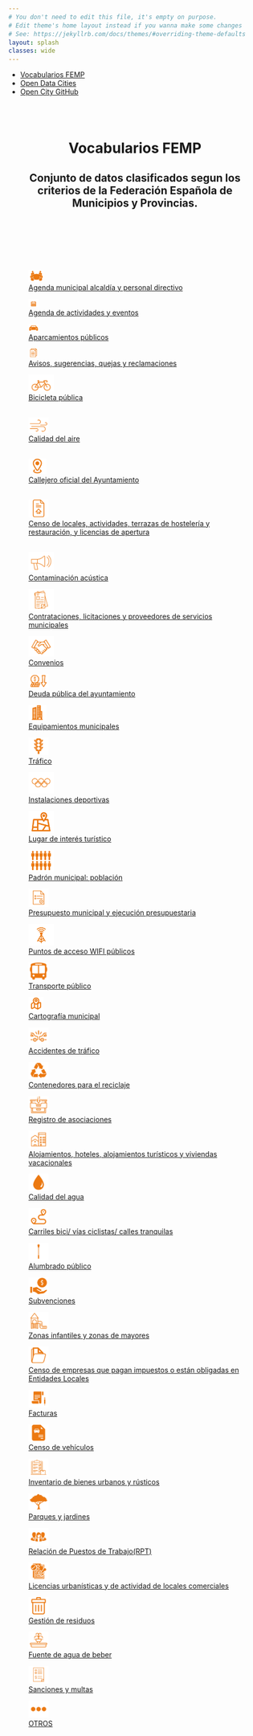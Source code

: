 ```yaml
---
# You don't need to edit this file, it's empty on purpose.
# Edit theme's home layout instead if you wanna make some changes
# See: https://jekyllrb.com/docs/themes/#overriding-theme-defaults
layout: splash
classes: wide
---
```

<head>
<link href="stylesheet.css" rel="stylesheet"/>
  
  <nav class="style-4">
<ul class="menu-4">
	<li class="current"><a href="https://fempcatalogo.github.io/FEMPTFG/" data-hover="Vocabularios FEMP">Vocabularios FEMP</a></li>
	<li class="left"><a href="http://vocab.linkeddata.es/datosabiertos/" data-hover="Open Data Cities">Open Data Cities</a></li>
	<li class="left"><a href="https://github.com/opencitydata/" data-hover="Open City GitHub">Open City GitHub</a></li>
</ul>
	</nav>
	<br><br>
	<header>
	<div class="headerC">
		<h1>Vocabularios FEMP </h1>
		<h2>Conjunto de datos clasificados segun los criterios de la Federación Española de Municipios y Provincias.</h2>
	</div>
	</header>
  
</head>


<body>
<br><br>
&nbsp;

<div class="todojunto">
  
 <div class="grid-container">
  
   <div class="item1">
  <figure class="imagen">
  <a href="Agenda/index.md"><img src="Iconos/agendamunicipal.png" alt="Agenda municipal alcaldía y personal directivo" width="30"/>  
    <figcaption>Agenda municipal alcaldía y personal directivo</figcaption></a>
</figure>  
  </div>
  
  
 <div class="item2">
  <figure class="imagen">
    <a href="https://fempcatalogo.github.io/FEMPAGENDAACTIVIDADES"><img src="Iconos/agendaactividades.png" alt="Agenda" width="20"/> 
    <figcaption>Agenda de actividades y eventos</figcaption></a>
</figure> 
  </div>

 <div class="item3">
  <figure class="imagen">
   <a href="https://fempcatalogo.github.io/FEMPAPARCAIENTOS"><img src="Iconos/aparcamientos.png" alt="Aparcamiento" width="20" />
    <figcaption>Aparcamientos públicos</figcaption></a>
</figure>
  </div>
  
  <div class="item4">
  <figure class="imagen">
   <a href="https://fempcatalogo.github.io/FEMPAVISOS"><img src="Iconos/avisos.png" alt="Avisos" width="20"/>
     <figcaption>Avisos, sugerencias, quejas y reclamaciones</figcaption></a>
</figure>
  </div>

</div>


 <div class="grid-container">

 <div class="item1">
  <figure class="imagen">
   <a href="https://fempcatalogo.github.io/FEMPBICICLETA"><img src="Iconos/bicicleta.png" alt="Bicicleta" width="50"/> 
    <figcaption>Bicicleta pública</figcaption></a>
   <br>
</figure>
  </div>


 <div class="item2">
  <figure class="imagen">
  <a href="https://fempcatalogo.github.io/FEMPCALIDADAIRE"><img src="Iconos/calidadaire.png" alt="Calidad aire" width="40"/>
    <figcaption>Calidad del aire</figcaption></a>
   <br>
</figure>
  </div>


 <div class="item3">
  <figure class="imagen">
  <a href="https://fempcatalogo.github.io/FEMPCALLEJERO"> <img src="Iconos/callejero.png" alt="Callejero oficial" width="35"/>
    <figcaption>Callejero oficial del Ayuntamiento</figcaption></a>
   <br>
</figure>
  </div>

 <div class="item4">
  <figure class="imagen">
  <a href="https://fempcatalogo.github.io/FEMPCENSO"> <img src="Iconos/censo.png" alt="Censo de locales" width="40"/>
    <figcaption>Censo de locales, actividades, terrazas de hostelería y restauración, y licencias de apertura</figcaption></a>
   <br>
</figure>
  </div>
  
</div>


 <div class="grid-container">
  
   <div class="item1">
 <figure class="imagen">
 <a href="https://fempcatalogo.github.io/FEMPCONTAMINACION"><img src="Iconos/contaminacion.png" alt="Contaminación" width="50"/>
    <figcaption>Contaminación acústica</figcaption></a>
</figure>
  </div>

 <div class="item2">
 <figure class="imagen">
 <a href="https://fempcatalogo.github.io/FEMPCONTRATACIONES"><img src="Iconos/contrataciones.png" alt="Contrataciones" width="50"/>
    <figcaption>Contrataciones, licitaciones y proveedores de servicios municipales</figcaption></a>
</figure>
  </div>

 <div class="item3">
 <figure class="imagen">
<a href="https://fempcatalogo.github.io/FEMPCONVENIOS"> <img src="Iconos/convenios.png" alt="Convenios" width="50"/>
    <figcaption>Convenios</figcaption></a>
</figure>
  </div>

  <div class="item4">
<figure class="imagen">
<a href="https://fempcatalogo.github.io/FEMPDEUDAPUBLICA"> <img src="Iconos/deuda.png" alt="Deuda" width="40"/>
    <figcaption>Deuda pública del ayuntamiento</figcaption></a>
</figure>
  </div>

</div>



 <div class="grid-container">
  
   <div class="item1">
<figure class="imagen">
<a href="https://fempcatalogo.github.io/FEMPEQUIPAMIENTO"><img src="Iconos/equipamiento.png" alt="Equipamientos" width="35"/> <figcaption>Equipamientos municipales</figcaption></a>
</figure>
  </div>

 <div class="item2">
<figure class="imagen">
<a href="https://fempcatalogo.github.io/FEMPTRAFICO"><img src="Iconos/trafico.png" alt="Trafico" width="40"/>
    <figcaption>Tráfico</figcaption></a>
</figure>
</div>

 <div class="item3">
 <figure class="imagen">
 <a href="https://fempcatalogo.github.io/FEMPINSTALACIONESDEPORTIVAS"> <img src="Iconos/deporte.png" alt="InstalacionesDeportivas" width="50"/>
    <figcaption>Instalaciones deportivas</figcaption></a>
</figure>
  </div>

 <div class="item4">
 <figure class="imagen">
<a href="https://fempcatalogo.github.io/FEMPLUGARINTERE"> <img src="Iconos/lugar.png" alt="LugarInteres" width="50"/>
    <figcaption>Lugar de interés turístico</figcaption></a>
</figure>
  </div>

</div>



 <div class="grid-container">

 <div class="item1">
 <figure class="imagen">
<a href="https://fempcatalogo.github.io/FEMPPADRONMUNICIPAL"><img src="Iconos/padron.png" alt="PadronMunicipal" width="50"/>
    <figcaption>Padrón municipal: población</figcaption></a>
</figure>
  </div>

 <div class="item2">
 <figure class="imagen">
<a href="https://fempcatalogo.github.io/FEMPPRESUPUESTO"><img src="Iconos/presupuesto.png" alt="PresupuestoMunicipal" width="40"/>
    <figcaption>Presupuesto municipal y ejecución presupuestaria</figcaption></a>
</figure>
  </div>

 <div class="item3">
 <figure class="imagen">
<a href="https://fempcatalogo.github.io/FEMPPUNTOACCESO"> <img src="Iconos/puntoacceso.png" alt="PuntoAcceso" width="50"/>
    <figcaption>Puntos de acceso WIFI públicos</figcaption></a>
</figure>
  </div>

 <div class="item4">
 <figure class="imagen">
<a href="https://fempcatalogo.github.io/FEMPTRANSPORTEPUBLICO"> <img src="Iconos/transporte.png" alt="TransportePublico" width="40"/>
    <figcaption>Transporte público</figcaption></a>
</figure>
  </div>

</div>



 <div class="grid-container">

 <div class="item1">
<figure class="imagen">
<a href="https://fempcatalogo.github.io/FEMPCARTOGRAFIA"><img src="Iconos/cartografia.png" alt="Cartografía" width="30"/>
    <figcaption>Cartografía municipal</figcaption></a>
</figure>
  </div>

 <div class="item2">
<figure class="imagen">
<a href="https://fempcatalogo.github.io/FEMPACCIDENTES"><img src="Iconos/accidentes.png" alt="AccidentesTrafico" width="40"/>
    <figcaption>Accidentes de tráfico</figcaption></a>
</figure>
  </div>


 <div class="item3">
<figure class="imagen">
<a href="https://fempcatalogo.github.io/FEMPCONTENEDORES"><img src="Iconos/reciclar.png" alt="ContenedoresReciclaje" width="40"/>
    <figcaption>Contenedores para el reciclaje</figcaption></a>
</figure>
  </div>
  
   <div class="item4">
<figure class="imagen">
<a href="https://fempcatalogo.github.io/FEMPREGISTRO"><img src="Iconos/registro.png" alt="RegistroAsociaciones" width="40"/>
    <figcaption>Registro de asociaciones</figcaption></a>
</figure>
  </div>

</div>



 <div class="grid-container">

 <div class="item1">
<figure class="imagen">
<a href="https://fempcatalogo.github.io/FEMPALOJAMIENTOS"><img src="Iconos/alojamientos.png" alt="Alojamientos" width="40"/>
    <figcaption>Alojamientos, hoteles, alojamientos turísticos y viviendas vacacionales</figcaption></a>
</figure>
  </div>

 <div class="item2">
<figure class="imagen">
<a href="https://fempcatalogo.github.io/FEMPAGUA"><img src="Iconos/agua.png" alt="CalidadAgua" width="40"/>
    <figcaption>Calidad del agua</figcaption></a>
</figure>
  </div>

 <div class="item3">
<figure class="imagen">
 <a href="https://fempcatalogo.github.io/FEMPCARRILBICI"><img src="Iconos/carrilbici.png" alt="CarrilesBici" width="40"/>
    <figcaption>Carriles bici/ vías ciclistas/ calles tranquilas</figcaption></a>
</figure>
  </div>

 <div class="item4">
<figure class="imagen">
 <a href="https://fempcatalogo.github.io/FEMPALUMBRADO"> <img src="Iconos/alumbrado.png" alt="Alumbrado" width="40"/>
    <figcaption>Alumbrado público</figcaption></a>
</figure>
  </div>

</div>


 <div class="grid-container">

 <div class="item1">
<figure class="imagen">
<a href="https://fempcatalogo.github.io/FEMPSUBVENCIONES"><img src="Iconos/subvenciones.png" alt="Subvenciones" width="40"/>
    <figcaption>Subvenciones</figcaption></a>
</figure>
  </div>

 <div class="item2">
<figure class="imagen">
<a href="https://fempcatalogo.github.io/FEMPZONAINFANTIL"><img src="Iconos/zonainfantil.png" alt="ZonaInfantil" width="40"/>
    <figcaption>Zonas infantiles y zonas de mayores</figcaption></a>
</figure>
  </div>

 <div class="item3">
<figure class="imagen">
 <a href="https://fempcatalogo.github.io/FEMPCENSOEMPRESA"> <img src="Iconos/censoempresas.png" alt="CensoEmpresas" width="40"/> 
    <figcaption>Censo de empresas que pagan impuestos o están obligadas en Entidades Locales</figcaption></a>
</figure>
  </div>

 <div class="item4">
<figure class="imagen">
<a href="https://fempcatalogo.github.io/FEMPFACTURAS"> <img src="Iconos/facturas.png" alt="Facturas" width="40"/>
    <figcaption>Facturas</figcaption></a>
</figure>
  </div>
  
</div>


 <div class="grid-container">

 <div class="item1">
<figure class="imagen">
 <a href="https://fempcatalogo.github.io/FEMPCENSOVEHICULOS"><img src="Iconos/censovehiculos.png" alt="CensoVehiculos" width="40"/>
    <figcaption>Censo de vehículos</figcaption></a>
</figure>
  </div>


 <div class="item2">
<figure class="imagen">
 <a href="https://fempcatalogo.github.io/FEMPINVENTARIO"><img src="Iconos/inventario.png" alt="inventarioBienes" width="40"/>
    <figcaption>Inventario de bienes urbanos y rústicos</figcaption></a>
</figure>
  </div>

 <div class="item3">
<figure class="imagen">
 <a href="https://fempcatalogo.github.io/FEMPPARQUES"> <img src="Iconos/parque.png" alt="ParquesyJardines" width="40"/> 
    <figcaption>Parques y jardines</figcaption></a>
</figure>
  </div>

 <div class="item4">
<figure class="imagen">
 <a href="https://fempcatalogo.github.io/FEMPRPT"> <img src="Iconos/rpt.png" alt="RPT" width="40"/>
    <figcaption>Relación de Puestos de Trabajo(RPT)</figcaption></a>
</figure>
  </div>
  
</div>

 <div class="grid-container">
  
   <div class="item1">
<figure class="imagen">
 <a href="https://fempcatalogo.github.io/FEMPLICENCIAS"><img src="Iconos/licencias.png" alt="LicenciasUrbanisticas" width="40"/>
    <figcaption>Licencias urbanísticas y de actividad de locales comerciales</figcaption></a>
</figure>
  </div>

 <div class="item2">
<figure class="imagen">
 <a href="https://fempcatalogo.github.io/FEMPRESIDUOS"><img src="Iconos/residuos.png" alt="GestionResiduos" width="40"/>
    <figcaption>Gestión de residuos</figcaption></a>
</figure>
  </div>

 <div class="item3">
<figure class="imagen">
 <a href="https://fempcatalogo.github.io/FEMPFUENTES"> <img src="Iconos/fuentes.png" alt="FuentesAgua" width="40"/>
    <figcaption>Fuente de agua de beber</figcaption></a>
</figure>
  </div>

 <div class="item4">
<figure class="imagen">
 <a href="https://fempcatalogo.github.io/FEMPSANCIONES"> <img src="Iconos/sanciones.png" alt="SancionesMultas" width="40"/>
    <figcaption>Sanciones y multas</figcaption></a>
</figure>
  </div>
  
  <div class="item5">
<figure class="imagen">
<a href="https://fempcatalogo.github.io/FEMPOTROS"> <img src="Iconos/otros.png" alt="OTROS" width="40"/>
    <figcaption>OTROS</figcaption></a>
</figure>
  </div>

</div>



</div>

</body>

<!--
<p float="right" align="center">
   <a href="https://fempcatalogo.github.io/FEMPAGENDA"><img src="Iconos/agendamunicipal.png" alt="Agenda municipal" width="140" /></a> &nbsp;&nbsp; &nbsp;&nbsp;&nbsp;
   <a href="https://fempcatalogo.github.io/FEMPAGENDAACTIVIDADES"><img src="Iconos/agendaactividades.png" alt="Agenda" width="140"/></a>&nbsp;&nbsp; &nbsp;&nbsp;&nbsp;
   <a href="https://fempcatalogo.github.io/FEMPAPARCAIENTOS"><img src="Iconos/aparcamientos.png" alt="Aparcamiento" width="140" /></a>&nbsp;&nbsp; &nbsp;&nbsp;&nbsp;
    <a href="https://fempcatalogo.github.io/FEMPAVISOS"><img src="Iconos/avisos.png" alt="Avisos" width="125" /></a>&nbsp; &nbsp; 
</p>
<p float="right" align="center">
   <a href="https://fempcatalogo.github.io/FEMPBICICLETA"><img src="Iconos/bicicleta.png" alt="Bicicleta" width="150" /> </a> &nbsp;&nbsp; &nbsp; &nbsp;&nbsp;&nbsp;
   <a href="https://fempcatalogo.github.io/FEMPCALIDADAIRE"><img src="Iconos/calidadaire.png" alt="Calidad aire" width="140"/></a> &nbsp;&nbsp; &nbsp;&nbsp;&nbsp;
      <a href="https://fempcatalogo.github.io/FEMPCALLEJERO"> <img src="Iconos/callejero.png" alt="Callejero oficial" width="130"/> </a> &nbsp;&nbsp; &nbsp; &nbsp;&nbsp;&nbsp;
   <a href="https://fempcatalogo.github.io/FEMPCENSO"> <img src="Iconos/censo.png" alt="Censo de locales" width="130" /> </a> &nbsp;&nbsp;
</p>
<p float="right" align="center">
   <a href="https://fempcatalogo.github.io/FEMPCONTAMINACION"><img src="Iconos/contaminacion.png" alt="Contaminación" width="150" /> </a> &nbsp;&nbsp; &nbsp;&nbsp;&nbsp;
   <a href="https://fempcatalogo.github.io/FEMPCONTRATACIONES"><img src="Iconos/contrataciones.png" alt="Contrataciones" width="130"/></a> &nbsp;&nbsp; &nbsp;&nbsp;&nbsp;
   <a href="https://fempcatalogo.github.io/FEMPCONVENIOS"> <img src="Iconos/convenios.png" alt="Convenios" width="140" /> </a> &nbsp;&nbsp;   &nbsp;&nbsp;&nbsp;
   <a href="https://fempcatalogo.github.io/FEMPDEUDAPUBLICA"> <img src="Iconos/deuda.png" alt="Deuda" width="160" /> </a> &nbsp;&nbsp;   
</p>
<p float="right" align="center">
   <a href="https://fempcatalogo.github.io/FEMPEQUIPAMIENTO"><img src="Iconos/equipamiento.png" alt="Equipamientos" width="130" /> </a> &nbsp;&nbsp;  &nbsp;&nbsp;&nbsp;
   <a href="https://fempcatalogo.github.io/FEMPTRAFICO"><img src="Iconos/trafico.png" alt="Trafico" width="120"/></a> &nbsp;&nbsp;  &nbsp;&nbsp;&nbsp;
   <a href="https://fempcatalogo.github.io/FEMPINSTALACIONESDEPORTIVAS"> <img src="Iconos/deporte.png" alt="InstalacionesDeportivas" width="150" /> </a> &nbsp;&nbsp; &nbsp;&nbsp;&nbsp;
   <a href="https://fempcatalogo.github.io/FEMPLUGARINTERE"> <img src="Iconos/lugar.png" alt="LugarInteres" width="130" /> </a> &nbsp;&nbsp; 
</p>
<p float="right" align="center">
   <a href="https://fempcatalogo.github.io/FEMPPADRONMUNICIPAL"><img src="Iconos/padron.png" alt="PadronMunicipal" width="130" /> </a> &nbsp;&nbsp; &nbsp;&nbsp;&nbsp;
   <a href="https://fempcatalogo.github.io/FEMPPRESUPUESTO"><img src="Iconos/presupuesto.png" alt="PresupuestoMunicipal" width="130"/></a> &nbsp;&nbsp; &nbsp;&nbsp;&nbsp;
   <a href="https://fempcatalogo.github.io/FEMPPUNTOACCESO"> <img src="Iconos/puntoacceso.png" alt="PuntoAcceso" width="150" /> </a> &nbsp;&nbsp;  &nbsp;&nbsp;&nbsp;
   <a href="https://fempcatalogo.github.io/FEMPTRANSPORTEPUBLICO"> <img src="Iconos/transporte.png" alt="TransportePublico" width="135" /> </a> &nbsp;&nbsp; 
</p>
<p float="right" align="center">
   <a href="https://fempcatalogo.github.io/FEMPCARTOGRAFIA"><img src="Iconos/cartografia.png" alt="Cartografía" width="135" /> </a> &nbsp;&nbsp;  &nbsp;&nbsp;&nbsp;
   <a href="https://fempcatalogo.github.io/FEMPACCIDENTES"><img src="Iconos/accidentes.png" alt="AccidentesTrafico" width="130"/></a> &nbsp;&nbsp;  &nbsp;&nbsp;&nbsp;
   <a href="https://fempcatalogo.github.io/FEMPCONTENEDORES"> <img src="Iconos/reciclar.png" alt="ContenedoresReciclaje" width="140" /> </a> &nbsp;&nbsp;  &nbsp;&nbsp;&nbsp;
   <a href="https://fempcatalogo.github.io/FEMPREGISTRO"> <img src="Iconos/registro.png" alt="RegistroAsociaciones" width="130" /> </a> &nbsp;&nbsp; 
</p>
<p float="right" align="center">
   <a href="https://fempcatalogo.github.io/FEMPALOJAMIENTOS"><img src="Iconos/alojamientos.png" alt="Alojamientos" width="140" /> </a> &nbsp;&nbsp;  &nbsp;&nbsp;&nbsp;
   <a href="https://fempcatalogo.github.io/FEMPAGUA"><img src="Iconos/agua.png" alt="CalidadAgua" width="120"/></a> &nbsp;&nbsp;  &nbsp;&nbsp;&nbsp;
   <a href="https://fempcatalogo.github.io/FEMPCARRILBICI"> <img src="Iconos/carrilbici.png" alt="CarrilesBici" width="140" /> </a> &nbsp;&nbsp;  &nbsp;&nbsp;&nbsp;
   <a href="https://fempcatalogo.github.io/FEMPALUMBRADO"> <img src="Iconos/alumbrado.png" alt="Alumbrado" width="150" /> </a> &nbsp;&nbsp; 
</p>
<p float="right" align="center">
   <a href="https://fempcatalogo.github.io/FEMPSUBVENCIONES"><img src="Iconos/subvenciones.png" alt="Subvenciones" width="150" /> </a> &nbsp;&nbsp;  &nbsp;&nbsp;&nbsp;
   <a href="https://fempcatalogo.github.io/FEMPZONAINFANTIL"><img src="Iconos/zonainfantil.png" alt="ZonaInfantil" width="125"/></a> &nbsp;&nbsp;  &nbsp;&nbsp;&nbsp;
   <a href="https://fempcatalogo.github.io/FEMPCENSOEMPRESA"> <img src="Iconos/censoempresas.png" alt="CensoEmpresas" width="140" /> </a> &nbsp;&nbsp;  &nbsp;&nbsp;&nbsp;
   <a href="https://fempcatalogo.github.io/FEMPFACTURAS"> <img src="Iconos/facturas.png" alt="Facturas" width="150" /> </a> &nbsp;&nbsp; 
</p>
<p float="right" align="center">
   <a href="https://fempcatalogo.github.io/FEMPCENSOVEHICULOS"><img src="Iconos/censovehiculos.png" alt="CensoVehiculos" width="130" /> </a> &nbsp;&nbsp;  &nbsp;&nbsp;&nbsp;
   <a href="https://fempcatalogo.github.io/FEMPINVENTARIO"><img src="Iconos/inventario.png" alt="inventarioBienes" width="130"/></a> &nbsp;&nbsp;   &nbsp;&nbsp;&nbsp;
   <a href="https://fempcatalogo.github.io/FEMPPARQUES"> <img src="Iconos/parque.png" alt="ParquesyJardines" width="150" /> </a> &nbsp;&nbsp;   &nbsp;&nbsp;&nbsp;
   <a href="https://fempcatalogo.github.io/FEMPRPT"> <img src="Iconos/rpt.png" alt="RPT" width="160" /> </a> &nbsp;&nbsp; 
</p>
<p float="right" align="center">
   <a href="https://fempcatalogo.github.io/FEMPLICENCIAS"><img src="Iconos/licencias.png" alt="LicenciasUrbanisticas" width="130" /> </a> &nbsp;&nbsp;   &nbsp;&nbsp;&nbsp;
   <a href="https://fempcatalogo.github.io/FEMPRESIDUOS"><img src="Iconos/residuos.png" alt="GestionResiduos" width="120" /></a> &nbsp;&nbsp;   &nbsp;&nbsp;&nbsp;
   <a href="https://fempcatalogo.github.io/FEMPFUENTES"> <img src="Iconos/fuentes.png" alt="FuentesAgua" width="140" /> </a> &nbsp;&nbsp;  &nbsp;&nbsp;&nbsp;
   <a href="https://fempcatalogo.github.io/FEMPSANCIONES"> <img src="Iconos/sanciones.png" alt="SancionesMultas" width="150" /> </a> &nbsp;&nbsp; 
</p>
<p float="right" align="center">
  <a href="https://fempcatalogo.github.io/FEMPOTROS"> <img src="Iconos/otros.png" alt="OTROS" width="150" /></a> 
</p>
-->




&nbsp; 


&nbsp; 
